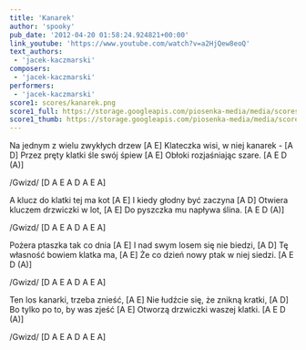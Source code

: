 ```yaml
---
title: 'Kanarek'
author: 'spooky'
pub_date: '2012-04-20 01:58:24.924821+00:00'
link_youtube: 'https://www.youtube.com/watch?v=a2HjQew8eoQ'
text_authors:
 - 'jacek-kaczmarski'
composers:
 - 'jacek-kaczmarski'
performers:
 - 'jacek-kaczmarski'
score1: scores/kanarek.png
score1_full: https://storage.googleapis.com/piosenka-media/media/scores/kanarek.png
score1_thumb: https://storage.googleapis.com/piosenka-media/media/scores/kanarek.png.180x0_q85_upscale.jpg
---
```


Na jednym z wielu zwykłych drzew [A E]
Klateczka wisi, w niej kanarek - [A D]
Przez pręty klatki śle swój śpiew [A E]
Obłoki rozjaśniając szare. [A E D (A)]

/Gwizd/ [D A E A D A E A]

A klucz do klatki tej ma kot [A E]
I kiedy głodny być zaczyna [A D]
Otwiera kluczem drzwiczki w lot, [A E]
Do pyszczka mu napływa ślina. [A E D (A)]

/Gwizd/ [D A E A D A E A]

Pożera ptaszka tak co dnia [A E]
I nad swym losem się nie biedzi, [A D]
Tę własność bowiem klatka ma, [A E]
Że co dzień nowy ptak w niej siedzi. [A E D (A)]

/Gwizd/ [D A E A D A E A]

Ten los kanarki, trzeba znieść, [A E]
Nie łudźcie się, że znikną kratki, [A D]
Bo tylko po to, by was zjeść [A E]
Otworzą drzwiczki waszej klatki. [A E D (A)]

/Gwizd/ [D A E A D A E A]